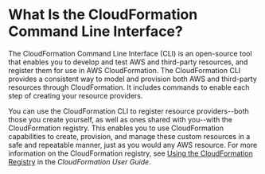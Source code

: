 # What Is the CloudFormation Command Line Interface?<a name="what-is-cloudformation-cli"></a>

The CloudFormation Command Line Interface \(CLI\) is an open\-source tool that enables you to develop and test AWS and third\-party resources, and register them for use in AWS CloudFormation\. The CloudFormation CLI provides a consistent way to model and provision both AWS and third\-party resources through CloudFormation\. It includes commands to enable each step of creating your resource providers\. 

You can use the CloudFormation CLI to register resource providers\-\-both those you create yourself, as well as ones shared with you\-\-with the CloudFormation registry\. This enables you to use CloudFormation capabilities to create, provision, and manage these custom resources in a safe and repeatable manner, just as you would any AWS resource\. For more information on the CloudFormation registry, see [Using the CloudFormation Registry](https://docs.aws.amazon.com/AWSCloudFormation/latest/UserGuide/registry.html) in the *CloudFormation User Guide*\.